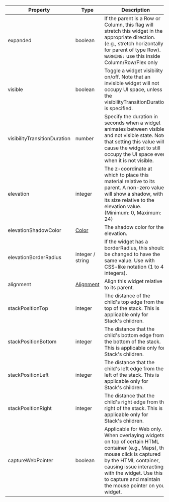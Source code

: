 
| Property                     | Type                                           | Description                                                                                                                                                                                                                                                      |
|------------------------------|------------------------------------------------|------------------------------------------------------------------------------------------------------------------------------------------------------------------------------------------------------------------------------------------------------------------|
| expanded                     | boolean                                        | If the parent is a Row or Column, this flag will stretch this widget in the appropriate direction. (e.g., stretch horizontally for parent of type Row).<br/>`WARNING:` use this inside Column/Row/Flex only                                                      |
| visible                      | boolean                                        | Toggle a widget visibility on/off. Note that an invisible widget will not occupy UI space, unless the visibilityTransitionDuration is specified.                                                                                                                 |
| visibilityTransitionDuration | number                                         | Specify the duration in seconds when a widget animates between visible and not visible state. Note that setting this value will cause the widget to still occupy the UI space even when it is not visible.                                                       |
| elevation                    | integer                                        | The z-coordinate at which to place this material relative to its parent. A non-zero value will show a shadow, with its size relative to the elevation value. (Minimum: 0, Maximum: 24)                                                                           |
| elevationShadowColor         | [Color](/widget-reference/types#Color)         | The shadow color for the elevation.                                                                                                                                                                                                                              |
| elevationBorderRadius        | integer / string                               | If the widget has a borderRadius, this should be changed to have the same value. Use with CSS-like notation (1 to 4 integers).                                                                                                                                   |
| alignment                    | [Alignment](/widget-reference/types#Alignment) | Align this widget relative to its parent.                                                                                                                                                                                                                        |
| stackPositionTop             | integer                                        | The distance of the child's top edge from the top of the stack. This is applicable only for Stack's children.                                                                                                                                                    |
| stackPositionBottom          | integer                                        | The distance that the child's bottom edge from the bottom of the stack. This is applicable only for Stack's children.                                                                                                                                            |
| stackPositionLeft            | integer                                        | The distance that the child's left edge from the left of the stack. This is applicable only for Stack's children.                                                                                                                                                |
| stackPositionRight           | integer                                        | The distance that the child's right edge from the right of the stack. This is applicable only for Stack's children.                                                                                                                                              |
| captureWebPointer            | boolean                                        | Applicable for Web only. When overlaying widgets on top of certain HTML container (e.g., Maps), the mouse click is captured by the HTML container, causing issue interacting with the widget. Use this to capture and maintain the mouse pointer on your widget. |